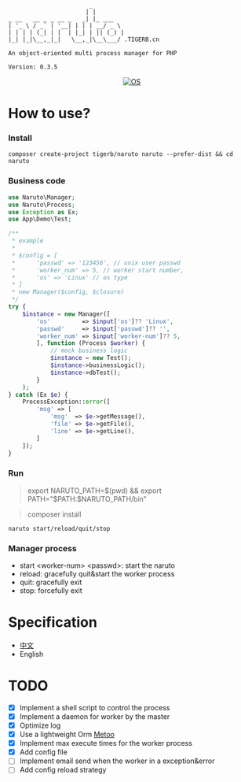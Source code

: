 ```
                       _        
                      | |       
_ __   __ _ _ __ _   _| |_ ___  
| '_ \ / _` | '__| | | | __/ _ \ 
| | | | (_| | |  | |_| | || (_) |
|_| |_|\__,_|_|   \__,_|\__\___/ .TIGERB.cn
			
An object-oriented multi process manager for PHP

Version: 0.3.5

```

<p align="center">
<a href="http://naruto.tigerb.cn/"><img src="https://img.shields.io/badge/os-Linux%26Darwin-blue.svg" alt="OS"></a>
</p>

# How to use?

### Install

```
composer create-project tigerb/naruto naruto --prefer-dist && cd naruto
```

### Business code

```php
use Naruto\Manager;
use Naruto\Process;
use Exception as Ex;
use App\Demo\Test;

/**
 * example
 * 
 * $config = [
 * 		'passwd' => '123456', // unix user passwd
 * 		'worker_num' => 5, // worker start number,
 * 		'os' => 'Linux' // os type
 * ]
 * new Manager($config, $closure)
 */
try {
	$instance = new Manager([
		'os'         => $input['os']?? 'Linux',
		'passwd' 	 => $input['passwd']?? '',
		'worker_num' => $input['worker-num']?? 5,
		], function (Process $worker) {
			// mock business logic
			$instance = new Test();
			$instance->businessLogic();
			$instance->dbTest();
		}
	);
} catch (Ex $e) {
	ProcessException::error([
		'msg' => [
			'msg'  => $e->getMessage(),
			'file' => $e->getFile(),
			'line' => $e->getLine(),
		]
	]);
}
```

### Run

> export NARUTO_PATH=$(pwd) && export PATH="$PATH:$NARUTO_PATH/bin"

> composer install

```
naruto start/reload/quit/stop
```

### Manager process

- start \<worker-num\> \<passwd\>: start the naruto
- reload: gracefully quit&start the worker process
- quit: gracefully exit
- stop: forcefully exit

# Specification

- [中文](./docs/specification-zh.md)
- English

# TODO

- [x] Implement a shell script to control the process
- [x] Implement a daemon for worker by the master
- [x] Optimize log
- [x] Use a lightweight Orm [Metoo](https://github.com/catfan/Medoo)
- [x] Implement max execute times for the worker process
- [x] Add config file
- [ ] Implement email send when the worker in a exception&error
- [ ] Add config reload strategy
